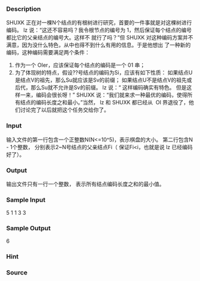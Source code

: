 
### Description
SHUXK 正在对一棵N个结点的有根树进行研究，首要的一件事就是对这棵树进行编码。
lz 说：“这还不容易吗？我令根节点的编号为 1，然后保证每个结点的编号都比它的父亲结点的编号大。这样不
就行了吗？”但 SHUXK 对这种编码方案并不满意，因为没什么特色，从中也得不到什么有用的信息。于是他想出
了一种新的编码，这种编码需要满足两个条件：
1. 作为一个 OIer，应该保证每个结点的编码是一个 01 串；
2. 为了体现树的特点，假设??号结点的编码为Si，应该有如下性质：
如果结点U是结点V的祖先，那么Su就应该是Sv的前缀；
如果结点U不是结点V的祖先或后代，那么Su就不允许是Sv的前缀。
lz 说：“ 这样编码确实有特色。 但是这样一来，编码会很长呀！”
SHUXK 说：“我们就来求一种最优的编码，使得所有结点的编码长度之和最小。”当然， lz 和 SHUXK 都已经从 
OI 界退役了，他们讨论完了以后就把这个任务交给你了。

### Input
输入文件的第一行包含一个正整数N(N<=10^5)，表示棋盘的大小。
第二行包含N - 1个整数， 分别表示2~N号结点的父亲结点Fi（ 保证Fi<i，也就是说 lz 已经编码好了）。

### Output
输出文件只有一行一个整数， 表示所有结点编码长度之和的最小值。

### Sample Input
5
1 1 3 3
### Sample Output
6
### Hint

### Source

